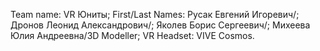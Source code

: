 Team name: VR Юниты;
First/Last Names:
Русак Евгений Игоревич/;
Дронов Леонид Александрович/;
Яколев Борис Сергеевич/;
Михеева Юлия Андреевна/3D Modeller;
VR Headset:
VIVE Cosmos.
